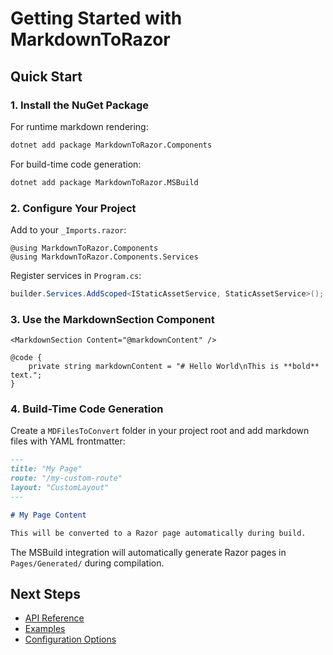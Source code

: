 # Getting Started with MarkdownToRazor

## Quick Start

### 1. Install the NuGet Package

For runtime markdown rendering:

```bash
dotnet add package MarkdownToRazor.Components
```

For build-time code generation:

```bash
dotnet add package MarkdownToRazor.MSBuild
```

### 2. Configure Your Project

Add to your `_Imports.razor`:

```razor
@using MarkdownToRazor.Components
@using MarkdownToRazor.Components.Services
```

Register services in `Program.cs`:

```csharp
builder.Services.AddScoped<IStaticAssetService, StaticAssetService>();
```

### 3. Use the MarkdownSection Component

```razor
<MarkdownSection Content="@markdownContent" />

@code {
    private string markdownContent = "# Hello World\nThis is **bold** text.";
}
```

### 4. Build-Time Code Generation

Create a `MDFilesToConvert` folder in your project root and add markdown files with YAML frontmatter:

```markdown
---
title: "My Page"
route: "/my-custom-route"
layout: "CustomLayout"
---

# My Page Content

This will be converted to a Razor page automatically during build.
```

The MSBuild integration will automatically generate Razor pages in `Pages/Generated/` during compilation.

## Next Steps

- [API Reference](api-reference.md)
- [Examples](examples/)
- [Configuration Options](configuration.md)
